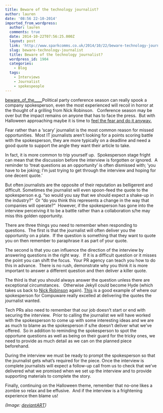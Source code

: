```yaml
---
title: Beware of the technology journalist?
author: lauren
date: '08:56 22-10-2014'
imported_from_wordpress:
  author: lauren
  comments: true
  date: 2014-10-22T07:56:25.000Z
  layout: post
  link: 'http://www.sparkcomms.co.uk/2014/10/22/beware-technology-journalist/'
  slug: beware-technology-journalist
  title: Beware of the technology journalist?
  wordpress_id: 1904
  categories:
    - Blog
  tags:
    - Interviews
    - Journalist
    - spokespeople
---
```


[beware_of_the____](beware_of_the____-300x225.png)Political party conference season can really spook a company spokesperson, even the most experienced will recoil in horror at the thought of a grilling from Nick Robinson.   Conference season may be over but the impact remains on anyone that has to face the press.  But with Halloween approaching maybe it is time to [feel the fear and do it anyway.](http://www.susanjeffers.com/home/detailtemplate.cfm?catID=2234)

Fear rather than a ‘scary’ journalist is the most common reason for missed opportunities.  Most IT journalists aren’t looking for a points scoring battle with the spokesperson, they are more typically on a deadline and need a good quote to support the angle they want their article to take. 

In fact, it is more common to trip yourself up.  Spokesperson stage fright can mean that the discussion before the interview is forgotten or ignored.  A reminder to ‘treat questions as an opportunity’ is often dismissed with; ‘you have to be joking; I’m just trying to get through the interview and hoping for one decent quote.’ 

But often journalists are the opposite of their reputation as belligerent and difficult. Sometimes the journalist will even spoon-feed the quote to the spokesperson e.g. “so would you say that we should expect a shake-up in the industry?”  Or “do you think this represents a change in the way that companies will operate?”  However, if the spokesperson has gone into the interview perceiving it to be a battle rather than a collaboration s/he may miss this golden opportunity. 

There are three things you need to remember when responding to questions.  The first is that the journalist will often deliver you the opportunity on a plate.  If the question is something that they want to quote you on then remember to paraphrase it as part of your quote.

The second is that you can influence the direction of the interview by answering questions in the right way.   If it is a difficult question or it misses the point you can shift the focus.  Your PR agency can teach you how to do this in advance.  There is no rush, demonstrate why you think it is more important to answer a different question and then deliver a killer quote. 

The third is that you should always answer the question unless there are exceptional circumstances.   Otherwise Jekyll could become Hyde (which takes us back to [Nick Robinson](https://www.youtube.com/watch?v=yTXYlJNZ7tU) again). [This](http://www.computing.co.uk/ctg/news/2376908/bmc-software-compuware-and-now-tibco-why-are-more-and-more-software-companies-being-taken-over-by-private-equity) is a good example of where our spokesperson for Compuware really excelled at delivering the quotes the journalist wanted.    

Tech PRs also need to remember that our job doesn’t start or end with securing the interview.  Prior to calling the journalist we will have worked with the spokesperson to come up with some interesting ideas and we are as much to blame as the spokesperson if s/he doesn’t deliver what we’ve offered.  So in addition to reminding the spokesperson to spot the opportune questions as well as being on their guard for the tricky ones, we need to provide as much detail as we can on the planned piece beforehand. 

During the interview we must be ready to prompt the spokesperson so that the journalist gets what’s required for the piece. Once the interview is complete journalists will expect a follow-up call from us to check that we’ve delivered what we promised when we set up the interview and to provide supporting materials to complete the story. 

Finally, continuing on the Halloween theme, remember that no-one likes a zombie so relax and be effusive.  And if the interview is a frightening experience then blame us!

_(Image: [deviantART](http://rey-yaro.deviantart.com/art/Beware-of-the-180587693))_
